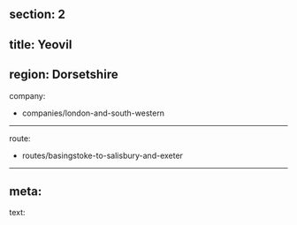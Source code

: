 ﻿section: 2
----
title: Yeovil
----
region: Dorsetshire
----
company:
- companies/london-and-south-western
----
route:
- routes/basingstoke-to-salisbury-and-exeter
----
meta:
----
text: &#32;